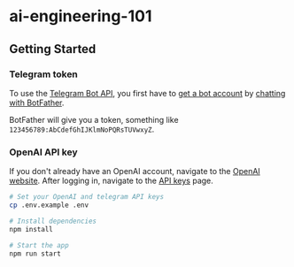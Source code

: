 # ai-engineering-101

## Getting Started

### Telegram token

To use the [Telegram Bot API](https://core.telegram.org/bots/api), you first have to [get a bot account](https://core.telegram.org/bots) by [chatting with BotFather](https://core.telegram.org/bots#6-botfather).

BotFather will give you a token, something like `123456789:AbCdefGhIJKlmNoPQRsTUVwxyZ`.

### OpenAI API key

If you don't already have an OpenAI account, navigate to the [OpenAI website](https://www.openai.com/). After logging in, navigate to the [API keys](https://platform.openai.com/api-keys) page.

```bash
# Set your OpenAI and telegram API keys
cp .env.example .env

# Install dependencies
npm install

# Start the app
npm run start
```
